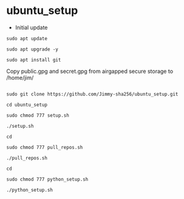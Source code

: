 # ubuntu_setup

* Initial update

```
sudo apt update

sudo apt upgrade -y

sudo apt install git

```

Copy public.gpg and secret.gpg from airgapped secure storage to /home/jim/ 

```

sudo git clone https://github.com/Jimmy-sha256/ubuntu_setup.git

cd ubuntu_setup

sudo chmod 777 setup.sh

./setup.sh
```

```
cd

sudo chmod 777 pull_repos.sh

./pull_repos.sh
```

```
cd

sudo chmod 777 python_setup.sh

./python_setup.sh
```
